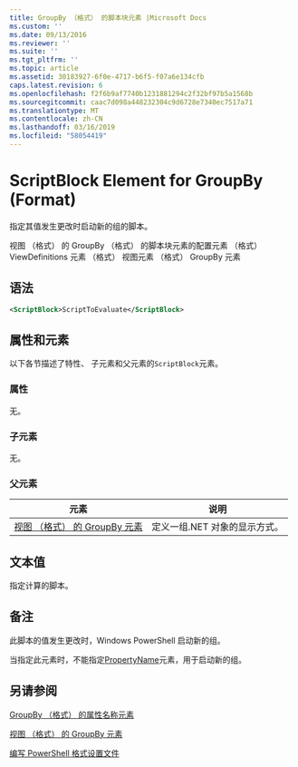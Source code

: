 ```yaml
---
title: GroupBy （格式） 的脚本块元素 |Microsoft Docs
ms.custom: ''
ms.date: 09/13/2016
ms.reviewer: ''
ms.suite: ''
ms.tgt_pltfrm: ''
ms.topic: article
ms.assetid: 30183927-6f0e-4717-b6f5-f07a6e134cfb
caps.latest.revision: 6
ms.openlocfilehash: f2f6b9af7740b1231881294c2f32bf97b5a1568b
ms.sourcegitcommit: caac7d098a448232304c9d6728e7340ec7517a71
ms.translationtype: MT
ms.contentlocale: zh-CN
ms.lasthandoff: 03/16/2019
ms.locfileid: "58054419"
---
```

# <a name="scriptblock-element-for-groupby-format"></a>ScriptBlock Element for GroupBy (Format)

指定其值发生更改时启动新的组的脚本。

视图 （格式） 的 GroupBy （格式） 的脚本块元素的配置元素 （格式） ViewDefinitions 元素 （格式） 视图元素 （格式） GroupBy 元素

## <a name="syntax"></a>语法

```xml
<ScriptBlock>ScriptToEvaluate</ScriptBlock>
```

## <a name="attributes-and-elements"></a>属性和元素

以下各节描述了特性、 子元素和父元素的`ScriptBlock`元素。

### <a name="attributes"></a>属性

无。

### <a name="child-elements"></a>子元素

无。

### <a name="parent-elements"></a>父元素

|元素|说明|
|-------------|-----------------|
|[视图 （格式） 的 GroupBy 元素](./groupby-element-for-view-format.md)|定义一组.NET 对象的显示方式。|

## <a name="text-value"></a>文本值

指定计算的脚本。

## <a name="remarks"></a>备注

此脚本的值发生更改时，Windows PowerShell 启动新的组。

当指定此元素时，不能指定[PropertyName](http://msdn.microsoft.com/en-us/396dede0-039a-4a87-a5ef-3ecabb729676)元素，用于启动新的组。

## <a name="see-also"></a>另请参阅

[GroupBy （格式） 的属性名称元素](./propertyname-element-for-groupby-format.md)

[视图 （格式） 的 GroupBy 元素](./groupby-element-for-view-format.md)

[编写 PowerShell 格式设置文件](./writing-a-powershell-formatting-file.md)
